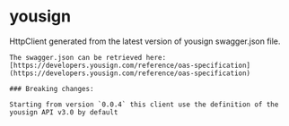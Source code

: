 # yousign

HttpClient generated from the latest version of yousign swagger.json file.

```
The swagger.json can be retrieved here: [https://developers.yousign.com/reference/oas-specification](https://developers.yousign.com/reference/oas-specification)

### Breaking changes:

Starting from version `0.0.4` this client use the definition of the yousign API v3.0 by default

```
